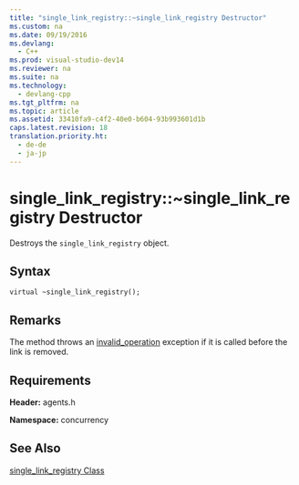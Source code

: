 ```yaml
---
title: "single_link_registry::~single_link_registry Destructor"
ms.custom: na
ms.date: 09/19/2016
ms.devlang: 
  - C++
ms.prod: visual-studio-dev14
ms.reviewer: na
ms.suite: na
ms.technology: 
  - devlang-cpp
ms.tgt_pltfrm: na
ms.topic: article
ms.assetid: 33410fa9-c4f2-40e0-b604-93b993601d1b
caps.latest.revision: 18
translation.priority.ht: 
  - de-de
  - ja-jp
---
```

# single_link_registry::~single_link_registry Destructor
Destroys the `single_link_registry` object.  
  
## Syntax  
  
```  
virtual ~single_link_registry();  
```  
  
## Remarks  
 The method throws an [invalid_operation](../vs140/invalid_operation-Class.md) exception if it is called before the link is removed.  
  
## Requirements  
 **Header:** agents.h  
  
 **Namespace:** concurrency  
  
## See Also  
 [single_link_registry Class](../vs140/single_link_registry-Class.md)